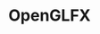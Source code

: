 <script>
	function getTitle(){
		return "OpenGLFX";
	}
</script>

# OpenGLFX

<div id="aaa" style="background: var(--color-5); width: 100pt; height: 100pt" onmousedown="
	alert(findById('aaa'));
"></div>